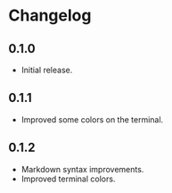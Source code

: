 # Changelog

## 0.1.0

- Initial release.

## 0.1.1

- Improved some colors on the terminal.

## 0.1.2

- Markdown syntax improvements.
- Improved terminal colors.